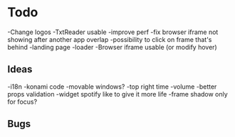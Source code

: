 # Todo

-Change logos
-TxtReader usable
-improve perf
-fix browser iframe not showing after another app overlap
-possibility to click on frame that's behind
-landing page
-loader
-Browser iframe usable (or modify hover)

## Ideas

-i18n
-konami code
-movable windows?
-top right time
-volume
-better props validation
-widget spotify like to give it more life
-frame shadow only for focus?

## Bugs
